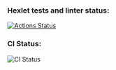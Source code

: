 ### Hexlet tests and linter status:
[![Actions Status](https://github.com/earthrobot/devops-for-programmers-project-lvl1/workflows/hexlet-check/badge.svg)](https://github.com/earthrobot/devops-for-programmers-project-lvl1/actions)

### CI Status:
![CI Status](https://github.com/earthrobot/devops-for-programmers-project-lvl1/actions/workflows/push.yml/badge.svg)